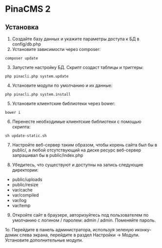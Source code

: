 # PinaCMS 2

## Установка 
1. Создайте базу данных и укажите параметры доступа к БД в config/db.php
2. Установите зависимости через composer:
```
composer update
```
3. Запустите настройку БД. Скрипт создаст таблицы и триггеры:
```
php pinacli.php system.update
```
4. Установите модули по умолчанию и их данные:
```
php pinacli.php system.install
```
5. Установите клиентские библиотеки через bower:
```
bower i
```
6. Перенесте необходимые клиентские библиотеки с помощью скрипта:
```
sh update-static.sh
```
7. Настройте веб-сервер таким образом, чтобы корень сайта был бы в public/, а любой отсутствующий на диске ресурс веб-сервер запрашивал бы в public/index.php

8. Убедитесь, что существуют и доступны на запись следующие директории:
- public/uploads
- public/resize
- var/cache
- var/compiled
- var/log
- var/temp

9. Откройте сайт в браузере, авторизуйтесь под пользователем по умолчанию с логином / паролем: admin / admin. Поменяйте пароль.

1o. Перейдите в панель администратора, используя зеленую иконку-домик слева экрана, перейдите в раздел Настройки -> Модули. Установите дополнительные модули. 
